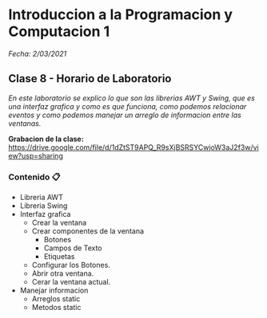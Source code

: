 # Introduccion a la Programacion y Computacion 1

_Fecha: 2/03/2021_

## Clase 8 - Horario de Laboratorio

_En este laboratorio se explico lo que son las librerias AWT y Swing, que es una interfaz grafica y como es que funciona, como podemos relacionar eventos y como podemos manejar un arreglo de informacion entre las ventanas._

**Grabacion de la clase:** https://drive.google.com/file/d/1dZtST9APQ_R9sXjBSRSYCwjoW3aJ2f3w/view?usp=sharing

### Contenido 📋

- Libreria AWT
- Libreria Swing
- Interfaz grafica
	- Crear la ventana
	- Crear componentes de la ventana
		- Botones
		- Campos de Texto
		- Etiquetas
	- Configurar los Botones.
	- Abrir otra ventana.
	- Cerar la ventana actual.
- Manejar informacion
	- Arreglos static
	- Metodos static